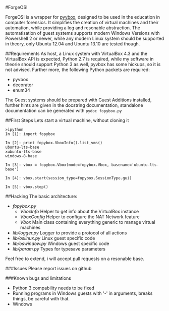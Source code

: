 #ForgeOSI

ForgeOSI is a wrapper for [pyvbox](https://github.com/mjdorma/pyvbox), designed to be used in the education in computer forensics. It simplifies the creation of virtual machines and their automation, while providing a log and resonable abstraction.
The automatisation of guest systems supports modern Windows Versions with Powershell 2 or newer, while any modern Linux system should be supported in theory, only Ubuntu 12.04 and Ubuntu 13.10 are tested though.

##Requirements
As host, a Linux system with VirtualBox 4.3 and the VirtualBox API is expected, Python 2.7 is required, while my software in theorie should support Python 3 as well, pyvbox has some hickups, so it is not advised.
Further more, the following Python packets are required:
* pyvbox
* decorator
* enum34

The Guest systems should be prepared with Guest Additions installed, further hints are given in the docstring documentation, standalone documentation can be generated with `pydoc fopybox.py`

##First Steps
Lets start a virtual machine, without cloning it

```
>ipython
In [1]: import fopybox

In [2]: print fopybox.VboxInfo().list_vms()
ubuntu-lts-base
xubuntu-lts-base
windows-8-base

In [3]: vbox = fopybox.Vbox(mode=fopybox.Vbox, basename='ubuntu-lts-base')

In [4]: vbox.start(session_type=fopybox.SessionType.gui)

In [5]: vbox.stop()
```

##Hacking
The basic architecture:
* _fopybox.py_
	* _VboxInfo_
	  Helper to get info about the VirtualBox instance
	* _VboxConfig_
	  Helper to configure the NAT Network feature
	* _Vbox_
	  Main class containing everything generic to manage virtual machines
* _lib/logger.py_
  Logger to provide a protocol of all actions
* _lib/oslinux.py_
  Linux guest specific code
* _lib/oswindow.py_
  Windows guest specific code
* _lib/param.py_
  Types for typesave parameters

Feel free to extend, i will accept pull requests on a resonable base.

###Issues
Please report issues on github

###Known bugs and limitations
* Python 3 compability needs to be fixed
* Running programs in Windows guests with '-' in arguments, breaks things, be careful with that.
* Windows 
